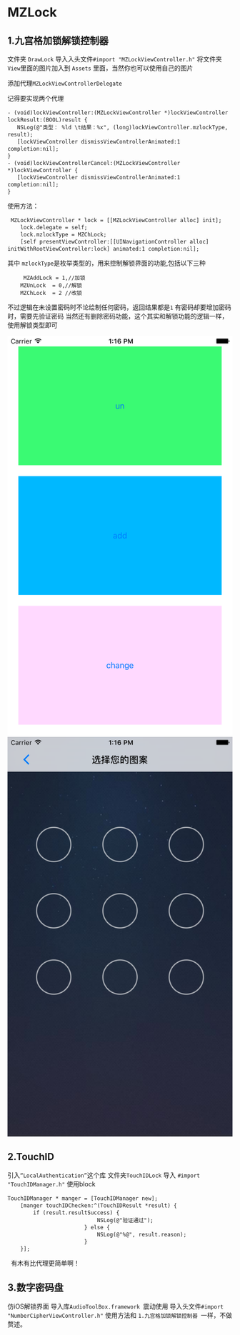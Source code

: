 # MZLock
## 1.九宫格加锁解锁控制器 
 文件夹 `DrawLock`
 导入入头文件`#import "MZLockViewController.h"`
 将文件夹 `View`里面的图片加入到 `Assets` 里面，当然你也可以使用自己的图片
 
 添加代理`MZLockViewControllerDelegate`
 
 记得要实现两个代理
 ```
 - (void)lockViewController:(MZLockViewController *)lockViewController lockResult:(BOOL)result {
    NSLog(@"类型： %ld \t结果：%x", (long)lockViewController.mzlockType, result);
    [lockViewController dismissViewControllerAnimated:1 completion:nil];
}
- (void)lockViewControllerCancel:(MZLockViewController *)lockViewController {
    [lockViewController dismissViewControllerAnimated:1 completion:nil];
}
```
 
 使用方法： 
```
 MZLockViewController * lock = [[MZLockViewController alloc] init];
    lock.delegate = self;
    lock.mzlockType = MZChLock;
    [self presentViewController:[[UINavigationController alloc] initWithRootViewController:lock] animated:1 completion:nil];
```
 其中 `mzlockType`是枚举类型的，用来控制解锁界面的功能,包括以下三种
```
     MZAddLock = 1,//加锁
    MZUnLock  = 0,//解锁
    MZChLock  = 2 //改锁
```
 不过逻辑在未设置密码时不论绘制任何密码，返回结果都是`1`
 有密码却要增加密码时，需要先验证密码
 当然还有删除密码功能，这个其实和解锁功能的逻辑一样，使用解锁类型即可


![image](https://github.com/MZChangchun/MZLock/blob/master/1.png)
![image](https://github.com/MZChangchun/MZLock/blob/master/2.png)

## 2.TouchID
引入`“LocalAuthentication”`这个库
文件夹`TouchIDLock`
导入 `#import "TouchIDManager.h"`
使用block
```
TouchIDManager * manger = [TouchIDManager new];
    [manger touchIDChecken:^(TouchIDResult *result) {
        if (result.resultSuccess) {
                            NSLog(@"验证通过");
                        } else {
                            NSLog(@"%@", result.reason);
                        }
    }];
```
    有木有比代理更简单啊！
    
## 3.数字密码盘
仿iOS解锁界面
导入库`AudioToolBox.framework `震动使用
导入头文件`#import "NumberCipherViewController.h"`
使用方法和 `1.九宫格加锁解锁控制器 `一样，不做赘述。
